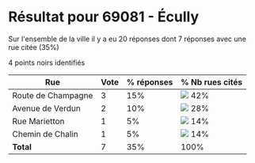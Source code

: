 # Résultat pour 69081 - Écully

Sur l'ensemble de la ville il y a eu 20 réponses dont 7 réponses avec une rue citée (35%)

4 points noirs identifiés

| Rue | Vote | % réponses | % Nb rues cités|
|-----|------|------------|----------------|
| Route de Champagne | 3 | 15% | <img src="../../img/bar_42.gif" />&nbsp;42%|
| Avenue de Verdun | 2 | 10% | <img src="../../img/bar_28.gif" />&nbsp;28%|
| Rue Marietton | 1 | 5% | <img src="../../img/bar_14.gif" />&nbsp;14%|
| Chemin de Chalin | 1 | 5% | <img src="../../img/bar_14.gif" />&nbsp;14%|
| **Total** | 7 | 35% | 100%|
